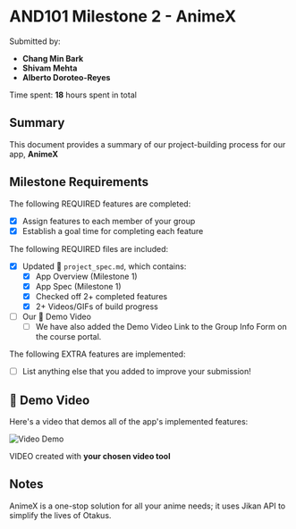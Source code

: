 <!-- (This is a comment) INSTRUCTIONS: Go through this page and fill out any **bolded** entries with their correct values.-->

# AND101 Milestone 2 - **AnimeX**

Submitted by:
- **Chang Min Bark**
- **Shivam Mehta**
- **Alberto Doroteo-Reyes**

Time spent: **18** hours spent in total

## Summary

This document provides a summary of our project-building process for our app, **AnimeX**

## Milestone Requirements

<!-- Please be sure to change the [ ] to [x] for any features you completed.  If a feature is not checked [x], you might miss the points for that item! -->

The following REQUIRED features are completed:

- [X] Assign features to each member of your group
- [X] Establish a goal time for completing each feature

The following REQUIRED files are included:

- [X] Updated 📄 `project_spec.md`, which contains:
  - [X] App Overview (Milestone 1)
  - [X] App Spec (Milestone 1)
  - [X] Checked off 2+ completed features
  - [X] 2+ Videos/GIFs of build progress

- [ ] Our 🎥 Demo Video
  - [ ] We have also added the Demo Video Link to the Group Info Form on the course portal.

The following EXTRA features are implemented:

- [ ] List anything else that you added to improve your submission!

## 🎥 Demo Video

Here's a video that demos all of the app's implemented features:

<img src='' title='Video Demo' width='' alt='Video Demo' />

VIDEO created with **your chosen video tool**

## Notes

AnimeX is a one-stop solution for all your anime needs; it uses Jikan API to simplify the lives of Otakus.
